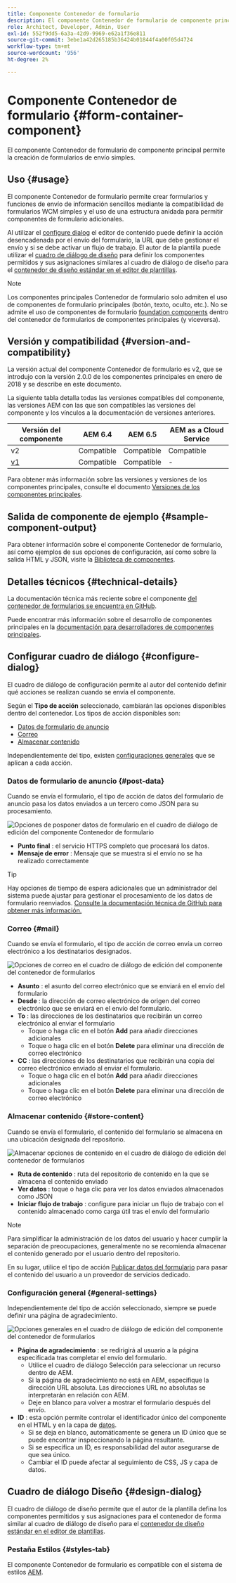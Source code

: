 ```yaml
---
title: Componente Contenedor de formulario
description: El componente Contenedor de formulario de componente principal permite la creación de formularios de envío simples.
role: Architect, Developer, Admin, User
exl-id: 552f9dd5-6a3a-42d9-9969-e62a1f36e811
source-git-commit: 3ebe1a42d265185b36424b01844f4a00f05d4724
workflow-type: tm+mt
source-wordcount: '956'
ht-degree: 2%

---
```


# Componente Contenedor de formulario {#form-container-component}

El componente Contenedor de formulario de componente principal permite la creación de formularios de envío simples.

## Uso {#usage}

El componente Contenedor de formulario permite crear formularios y funciones de envío de información sencillos mediante la compatibilidad de formularios WCM simples y el uso de una estructura anidada para permitir componentes de formulario adicionales.

Al utilizar el [configure dialog](#configure-dialog) el editor de contenido puede definir la acción desencadenada por el envío del formulario, la URL que debe gestionar el envío y si se debe activar un flujo de trabajo. El autor de la plantilla puede utilizar el [cuadro de diálogo de diseño](#design-dialog) para definir los componentes permitidos y sus asignaciones similares al cuadro de diálogo de diseño para el [contenedor de diseño estándar en el editor de plantillas](https://docs.adobe.com/content/help/en/experience-manager-cloud-service/sites/authoring/features/templates.html).

>[!NOTE]
>
>Los componentes principales Contenedor de formulario solo admiten el uso de componentes de formulario principales (botón, texto, oculto, etc.). No se admite el uso de componentes de formulario [foundation components](https://docs.adobe.com/content/help/en/experience-manager-65/authoring/siteandpage/default-components-foundation.html) dentro del contenedor de formularios de componentes principales (y viceversa).

## Versión y compatibilidad {#version-and-compatibility}

La versión actual del componente Contenedor de formulario es v2, que se introdujo con la versión 2.0.0 de los componentes principales en enero de 2018 y se describe en este documento.

La siguiente tabla detalla todas las versiones compatibles del componente, las versiones AEM con las que son compatibles las versiones del componente y los vínculos a la documentación de versiones anteriores.

| Versión del componente | AEM 6.4 | AEM 6.5 | AEM as a Cloud Service |
|--- |--- |--- |---|
| v2 | Compatible | Compatible | Compatible |
| [v1](/help/components/v1/form-container-v1.md) | Compatible | Compatible | - |

Para obtener más información sobre las versiones y versiones de los componentes principales, consulte el documento [Versiones de los componentes principales](/help/versions.md).

## Salida de componente de ejemplo {#sample-component-output}

Para obtener información sobre el componente Contenedor de formulario, así como ejemplos de sus opciones de configuración, así como sobre la salida HTML y JSON, visite la [Biblioteca de componentes](https://adobe.com/go/aem_cmp_library_form_container).

## Detalles técnicos {#technical-details}

La documentación técnica más reciente sobre el componente [del contenedor de formularios se encuentra en GitHub](https://adobe.com/go/aem_cmp_tech_form_container_v2).

Puede encontrar más información sobre el desarrollo de componentes principales en la [documentación para desarrolladores de componentes principales](/help/developing/overview.md).

## Configurar cuadro de diálogo {#configure-dialog}

El cuadro de diálogo de configuración permite al autor del contenido definir qué acciones se realizan cuando se envía el componente.

Según el **Tipo de acción** seleccionado, cambiarán las opciones disponibles dentro del contenedor. Los tipos de acción disponibles son:

* [Datos de formulario de anuncio](#post-data)
* [Correo](#mail)
* [Almacenar contenido](#store-content)

Independientemente del tipo, existen [configuraciones generales](#general-settings) que se aplican a cada acción.

### Datos de formulario de anuncio {#post-data}

Cuando se envía el formulario, el tipo de acción de datos del formulario de anuncio pasa los datos enviados a un tercero como JSON para su procesamiento.

![Opciones de posponer datos de formulario en el cuadro de diálogo de edición del componente Contenedor de formulario](/help/assets/form-container-edit-post.png)

* **Punto final** : el servicio HTTPS completo que procesará los datos.
* **Mensaje de error** : Mensaje que se muestra si el envío no se ha realizado correctamente

>[!TIP]
>Hay opciones de tiempo de espera adicionales que un administrador del sistema puede ajustar para gestionar el procesamiento de los datos de formulario reenviados. [Consulte la documentación técnica de GitHub para obtener más información.](https://github.com/adobe/aem-core-wcm-components/tree/master/content/src/content/jcr_root/apps/core/wcm/components/form/actions/rpc)

### Correo {#mail}

Cuando se envía el formulario, el tipo de acción de correo envía un correo electrónico a los destinatarios designados.

![Opciones de correo en el cuadro de diálogo de edición del componente del contenedor de formularios](/help/assets/form-container-edit-mail.png)

* **Asunto** : el asunto del correo electrónico que se enviará en el envío del formulario
* **Desde** : la dirección de correo electrónico de origen del correo electrónico que se enviará en el envío del formulario.
* **To** : las direcciones de los destinatarios que recibirán un correo electrónico al enviar el formulario
   * Toque o haga clic en el botón **Add** para añadir direcciones adicionales
   * Toque o haga clic en el botón **Delete** para eliminar una dirección de correo electrónico
* **CC** : las direcciones de los destinatarios que recibirán una copia del correo electrónico enviado al enviar el formulario.
   * Toque o haga clic en el botón **Add** para añadir direcciones adicionales
   * Toque o haga clic en el botón **Delete** para eliminar una dirección de correo electrónico

### Almacenar contenido {#store-content}

Cuando se envía el formulario, el contenido del formulario se almacena en una ubicación designada del repositorio.

![Almacenar opciones de contenido en el cuadro de diálogo de edición del contenedor de formularios](/help/assets/form-container-edit-store.png)

* **Ruta de contenido** : ruta del repositorio de contenido en la que se almacena el contenido enviado
* **Ver datos** : toque o haga clic para ver los datos enviados almacenados como JSON
* **Iniciar flujo de trabajo** : configure para iniciar un flujo de trabajo con el contenido almacenado como carga útil tras el envío del formulario

>[!NOTE]
>
>Para simplificar la administración de los datos del usuario y hacer cumplir la separación de preocupaciones, generalmente no se recomienda almacenar el contenido generado por el usuario dentro del repositorio.
>
>En su lugar, utilice el tipo de acción [Publicar datos del formulario](#post-data) para pasar el contenido del usuario a un proveedor de servicios dedicado.

### Configuración general {#general-settings}

Independientemente del tipo de acción seleccionado, siempre se puede definir una página de agradecimiento.

![Opciones generales en el cuadro de diálogo de edición del componente del contenedor de formularios](/help/assets/form-container-edit-general.png)

* **Página de agradecimiento** : se redirigirá al usuario a la página especificada tras completar el envío del formulario.
   * Utilice el cuadro de diálogo Selección para seleccionar un recurso dentro de AEM.
   * Si la página de agradecimiento no está en AEM, especifique la dirección URL absoluta. Las direcciones URL no absolutas se interpretarán en relación con AEM.
   * Deje en blanco para volver a mostrar el formulario después del envío.
* **ID** : esta opción permite controlar el identificador único del componente en el HTML y en la capa de  [datos](/help/developing/data-layer/overview.md).
   * Si se deja en blanco, automáticamente se genera un ID único que se puede encontrar inspeccionando la página resultante.
   * Si se especifica un ID, es responsabilidad del autor asegurarse de que sea único.
   * Cambiar el ID puede afectar al seguimiento de CSS, JS y capa de datos.

## Cuadro de diálogo Diseño {#design-dialog}

El cuadro de diálogo de diseño permite que el autor de la plantilla defina los componentes permitidos y sus asignaciones para el contenedor de forma similar al cuadro de diálogo de diseño para el [contenedor de diseño estándar en el editor de plantillas](https://docs.adobe.com/content/help/en/experience-manager-cloud-service/sites/authoring/features/templates.html).

### Pestaña Estilos {#styles-tab}

El componente Contenedor de formulario es compatible con el sistema de estilos [AEM](/help/get-started/authoring.md#component-styling).
